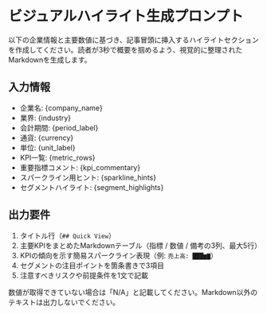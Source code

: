 ﻿# ビジュアルハイライト生成プロンプト

以下の企業情報と主要数値に基づき、記事冒頭に挿入するハイライトセクションを作成してください。読者が3秒で概要を掴めるよう、視覚的に整理されたMarkdownを生成します。

## 入力情報
- 企業名: {company_name}
- 業界: {industry}
- 会計期間: {period_label}
- 通貨: {currency}
- 単位: {unit_label}
- KPI一覧:
{metric_rows}
- 重要指標コメント: {kpi_commentary}
- スパークライン用ヒント:
{sparkline_hints}
- セグメントハイライト:
{segment_highlights}

## 出力要件
1. タイトル行（`## Quick View`）
2. 主要KPIをまとめたMarkdownテーブル（指標 / 数値 / 備考の3列、最大5行）
3. KPIの傾向を示す簡易スパークライン表現（例: `売上高: ███▆▇`）
4. セグメントの注目ポイントを箇条書きで3項目
5. 注意すべきリスクや前提条件を1文で記載

数値が取得できていない場合は「N/A」と記載してください。Markdown以外のテキストは出力しないでください。
